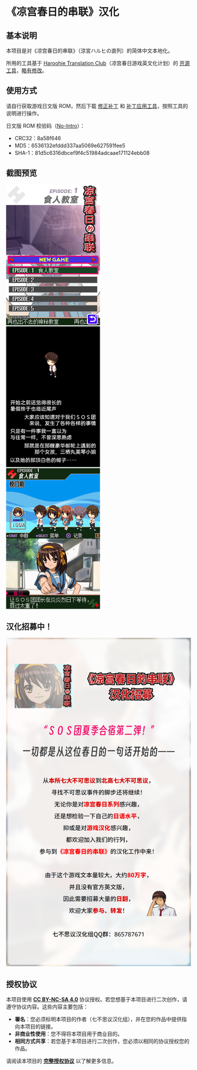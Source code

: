 # 《凉宫春日的串联》汉化

## 基本说明
本项目是对《凉宫春日的串联》（<span lang="ja">涼宮ハルヒの直列</span>）的简体中文本地化。

所用的工具基于 [Haroohie Translation Club](https://haroohie.club/)（凉宫春日游戏英文化计划）的 [开源工具](https://github.com/haroohie-club/ChokuretsuTranslationUtility)，[略有修改](https://github.com/Xzonn/ChokuretsuTranslationUtility)。

## 使用方式
请自行获取游戏日文版 ROM，然后下载 [修正补丁](https://github.com/Xzonn/ACTMChsRevise/releases/latest) 和 [补丁应用工具](https://github.com/Xzonn/NitroPatcher/releases/latest/)，按照工具的说明进行操作。

日文版 ROM 校验码（[No-Intro](https://datomatic.no-intro.org/index.php?page=show_record&s=28&n=3810)）：

- CRC32：8a58f646
- MD5：6536132efddd337aa5069e627591fee5
- SHA-1：81d5c6316dbcef9f4c51984adcaae171124ebb08

## 截图预览
![截图](assets/images/screenshot-01.png) ![截图](assets/images/screenshot-02.png) ![截图](assets/images/screenshot-03.png)

## 汉化招募中！
![宣传海报](assets/images/poster.png)

## 授权协议
本项目使用 **[CC BY-NC-SA 4.0](https://creativecommons.org/licenses/by-nc-sa/4.0/legalcode)** 协议授权。若您想基于本项目进行二次创作，请遵守协议内容。这些内容主要包括：

- **署名**：您必须标明本项目的作者（七不思议汉化组），并在您的作品中提供指向本项目的链接。
- **非商业性使用**：您不得将本项目用于商业目的。
- **相同方式共享**：若您基于本项目进行二次创作，您必须以相同的协议授权您的作品。

请阅读本项目的 **[完整授权协议](LICENSE)** 以了解更多信息。
